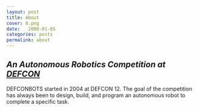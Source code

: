 ```yaml
---
layout: post
title: About
cover: 0.png
date:   2000-01-05
categories: posts
permalink: about
---
```


## *An Autonomous Robotics Competition at [DEFCON](http://defcon.org/)*

DEFCONBOTS started in 2004 at DEFCON 12. The goal of the competition has always been to design, build, and program an autonomous robot to complete a specific task.
